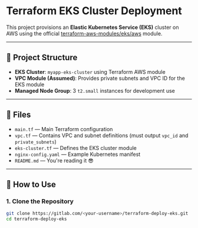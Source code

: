 # Terraform EKS Cluster Deployment

This project provisions an **Elastic Kubernetes Service (EKS)** cluster on AWS using the official [terraform-aws-modules/eks/aws](https://github.com/terraform-aws-modules/terraform-aws-eks) module.

---

## 🔧 Project Structure

- **EKS Cluster**: `myapp-eks-cluster` using Terraform AWS module
- **VPC Module (Assumed)**: Provides private subnets and VPC ID for the EKS module
- **Managed Node Group**: 3 `t2.small` instances for development use

---

## 📁 Files

- `main.tf` — Main Terraform configuration
- `vpc.tf` — Contains VPC and subnet definitions (must output `vpc_id` and `private_subnets`)
- `eks-cluster.tf` — Defines the EKS cluster module
- `nginx-config.yaml` — Example Kubernetes manifest
- `README.md` — You're reading it 😎

---

## 🚀 How to Use

### 1. Clone the Repository
```bash
git clone https://gitlab.com/<your-username>/terraform-deploy-eks.git
cd terraform-deploy-eks

